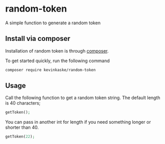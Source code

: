 # random-token
A simple function to generate a random token

## Install via composer
Installation of random token is through [composer](https://getcomposer.org).

To get started quickly, run the following command
```bash
composer require kevinkaske/random-token
```

## Usage
Call the following function to get a random token string. The default length is 40 characters;
```php
getToken();
```
You can pass in another int for length if you need something longer or shorter than 40.
```php
getToken(22);
```
